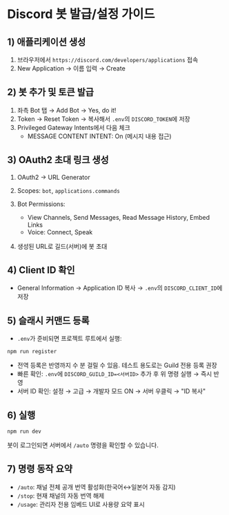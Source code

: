 # Discord 봇 발급/설정 가이드

## 1) 애플리케이션 생성

1. 브라우저에서 `https://discord.com/developers/applications` 접속
2. New Application → 이름 입력 → Create

## 2) 봇 추가 및 토큰 발급

1. 좌측 Bot 탭 → Add Bot → Yes, do it!
2. Token → Reset Token → 복사해서 `.env`의 `DISCORD_TOKEN`에 저장
3. Privileged Gateway Intents에서 다음 체크
   - MESSAGE CONTENT INTENT: On (메시지 내용 접근)

## 3) OAuth2 초대 링크 생성

1. OAuth2 → URL Generator
2. Scopes: `bot`, `applications.commands`
3. Bot Permissions:

   - View Channels, Send Messages, Read Message History, Embed Links
   - Voice: Connect, Speak

4. 생성된 URL로 길드(서버)에 봇 초대

## 4) Client ID 확인

- General Information → Application ID 복사 → `.env`의 `DISCORD_CLIENT_ID`에 저장

## 5) 슬래시 커맨드 등록

- `.env`가 준비되면 프로젝트 루트에서 실행:

```
npm run register
```

- 전역 등록은 반영까지 수 분 걸릴 수 있음. 테스트 용도로는 Guild 전용 등록 권장
- 빠른 확인: `.env`에 `DISCORD_GUILD_ID=<서버ID>` 추가 후 위 명령 실행 → 즉시 반영
- 서버 ID 확인: 설정 → 고급 → 개발자 모드 ON → 서버 우클릭 → "ID 복사"

## 6) 실행

```
npm run dev
```

봇이 로그인되면 서버에서 `/auto` 명령을 확인할 수 있습니다.

## 7) 명령 동작 요약

- `/auto`: 채널 전체 공개 번역 활성화(한국어↔일본어 자동 감지)
- `/stop`: 현재 채널의 자동 번역 해제
- `/usage`: 관리자 전용 임베드 UI로 사용량 요약 표시
